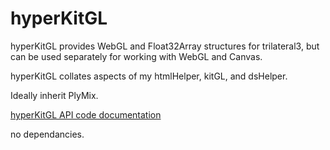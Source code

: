 # hyperKitGL

hyperKitGL provides WebGL and Float32Array structures for trilateral3, but can be used separately for working with WebGL and Canvas.

hyperKitGL collates aspects of my htmlHelper, kitGL, and dsHelper.

Ideally inherit PlyMix.

[hyperKitGL API code documentation](https://nanjizal.github.io/hyperKitGL/pages/)

no dependancies.